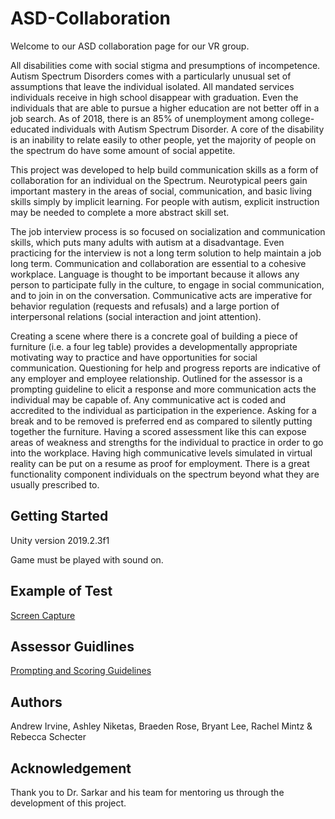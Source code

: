 # ASD-Collaboration
Welcome to our ASD collaboration page for our VR group. 

All disabilities come with social stigma and presumptions of incompetence. Autism Spectrum Disorders comes with a particularly unusual set of assumptions that leave the individual isolated. All mandated services individuals receive in high school disappear with graduation.  Even the individuals that are able to pursue a higher education are not better off in a job search. As of 2018, there is an 85% of unemployment among college-educated individuals with Autism Spectrum Disorder. A core of the disability is an inability to relate easily to other people, yet the majority of people on the spectrum do have some amount of social appetite. 

This project was developed to help build communication skills as a form of collaboration for an individual on the Spectrum. Neurotypical peers gain important mastery in the areas of social, communication, and basic living skills simply by implicit learning. For people with autism, explicit instruction may be needed to complete a more abstract skill set. 

The job interview process is so focused on socialization and communication skills, which puts many adults with autism at a disadvantage. Even practicing for the interview is not a long term solution to help maintain a job long term. Communication and collaboration are essential to a cohesive workplace. Language is thought to be important because it allows any person to participate fully in the culture, to engage in social communication, and to join in on the conversation. Communicative acts are imperative for behavior regulation (requests and refusals) and a large portion of interpersonal relations (social interaction and joint attention). 

Creating a scene where there is a concrete goal of building a piece of furniture (i.e. a four leg table) provides a developmentally appropriate motivating way to practice and have opportunities for social communication. Questioning for help and progress reports are indicative of any employer and employee relationship. Outlined for the assessor is a prompting guideline to elicit a response and more communication acts the individual may be capable of. Any communicative act is coded and accredited to the individual as participation in the experience. Asking for a break and to be removed is preferred end as compared to silently putting together the furniture. Having a scored assessment like this can expose areas of weakness and strengths for the individual to practice in order to go into the workplace. Having high communicative levels simulated in virtual reality can be put on a resume as proof for employment. There is a great functionality component individuals on the spectrum beyond what they are usually prescribed to. 

## Getting Started
Unity version 2019.2.3f1

Game must be played with sound on. 

## Example of Test
[Screen Capture]()

## Assessor Guidlines
[Prompting and Scoring Guidelines](https://drive.google.com/file/d/1z6i5-PozMLo1oaXEZkwivV5Z7HeR4yGy/view?usp=sharing)

## Authors
Andrew Irvine, Ashley Niketas, Braeden Rose, Bryant Lee, Rachel Mintz & Rebecca Schecter

## Acknowledgement
Thank you to Dr. Sarkar and his team for mentoring us through the development of this project. 
